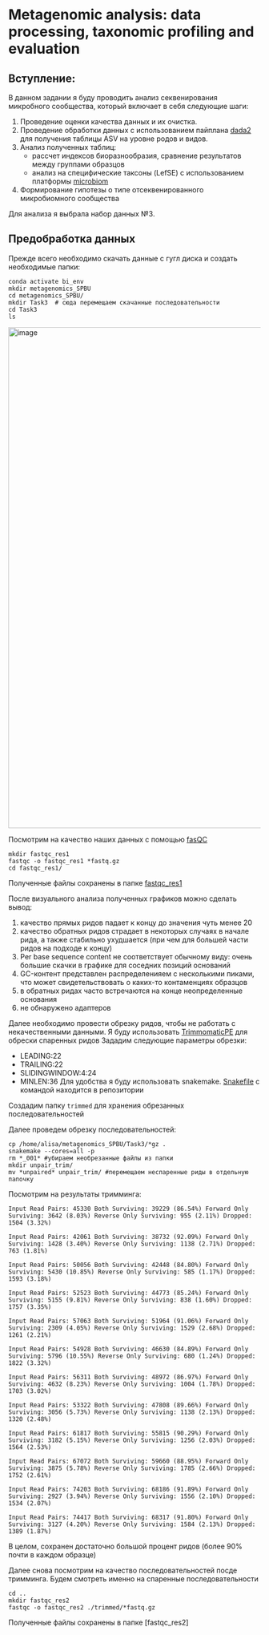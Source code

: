 # Metagenomic analysis: data processing, taxonomic profiling and evaluation
## Вступление:
В данном задании я буду проводить анализ секвенирования микробного сообщества, который включает в себя следующие шаги: 
1. Проведение оценки качества данных и их очистка.
2. Проведение обработки данных с использованием пайплана [dada2](https://benjjneb.github.io/dada2/tutorial_1_8.html) для получения таблицы ASV на уровне родов и видов.
3. Анализ полученных таблиц:
   - рассчет индексов биоразнообразия, сравнение результатов между группами образцов
   - анализ на специфические таксоны (LefSE) с использованием платформы [microbiom](https://www.microbiomeanalyst.ca/)
4. Формирование гипотезы о типе отсеквенированного микробиомного сообщества

Для анализа я выбрала набор данных №3.

## Предобработка данных
Прежде всего необходимо скачать данные с гугл диска и создать необходимые папки:
```{bash}
conda activate bi_env
mkdir metagenomics_SPBU
cd metagenomics_SPBU/
mkdir Task3  # сюда перемещаем скачанные последовательности
cd Task3
ls 
```
<img width="1000" alt="image" src="https://github.com/ailiskab-hub/Metagenomics/assets/112699940/7358be88-f377-48e6-ac8d-b8397310e7da">

Посмотрим на качество наших данных с помощью [fasQC](https://www.bioinformatics.babraham.ac.uk/projects/fastqc/)
```{bash}
mkdir fastqc_res1
fastqc -o fastqc_res1 *fastq.gz
cd fastqc_res1/
```

Полученные файлы сохранены в папке [fastqc_res1](https://github.com/ailiskab-hub/Metagenomics/tree/main/fastqc_res1)

После визуального анализа полученных графиков можно сделать вывод:
1) качество прямых ридов падает к концу до значения чуть менее 20
2) качество обратных ридов страдает в некоторых случаях в начале рида, а также стабильно ухудшается (при чем для большей части ридов на подходе к концу)
3) Per base sequence content не соответствует обычному виду: очень большие скачки в графике для соседних позиций оснований
4) GC-контент представлен распределенияем с несколькими пиками, что может свидетельствовать о каких-то контаменциях образцов
5) в обратных ридах часто встречаются на конце неопределенные основания
6) не обнаружено адаптеров

Далее необходимо провести обрезку ридов, чтобы не работать с некачественными данными. Я буду использовать [TrimmomaticPE](http://www.usadellab.org/cms/?page=trimmomatic) для обрески спаренных ридов
Зададим следующие параметры обрезки:
- LEADING:22
- TRAILING:22
- SLIDINGWINDOW:4:24
- MINLEN:36
Для удобства я буду использовать snakemake. [Snakefile](https://github.com/ailiskab-hub/Metagenomics/blob/main/Snakefile) с командой находится в репозитории

Создадим папку `trimmed` для хранения обрезанных последовательностей

Далее проведем обрезку последовательностей:
```{bash}
cp /home/alisa/metagenomics_SPBU/Task3/*gz .
snakemake --cores=all -p
rm *_001* #убираем необрезанные файлы из папки
mkdir unpair_trim/
mv *unpaired* unpair_trim/ #перемещаем неспаренные риды в отдельную папочку
```
Посмотрим на результаты тримминга:
```{bash}
Input Read Pairs: 45330 Both Surviving: 39229 (86.54%) Forward Only Surviving: 3642 (8.03%) Reverse Only Surviving: 955 (2.11%) Dropped: 1504 (3.32%)

Input Read Pairs: 42061 Both Surviving: 38732 (92.09%) Forward Only Surviving: 1428 (3.40%) Reverse Only Surviving: 1138 (2.71%) Dropped: 763 (1.81%)

Input Read Pairs: 50056 Both Surviving: 42448 (84.80%) Forward Only Surviving: 5430 (10.85%) Reverse Only Surviving: 585 (1.17%) Dropped: 1593 (3.18%)

Input Read Pairs: 52523 Both Surviving: 44773 (85.24%) Forward Only Surviving: 5155 (9.81%) Reverse Only Surviving: 838 (1.60%) Dropped: 1757 (3.35%)

Input Read Pairs: 57063 Both Surviving: 51964 (91.06%) Forward Only Surviving: 2309 (4.05%) Reverse Only Surviving: 1529 (2.68%) Dropped: 1261 (2.21%)

Input Read Pairs: 54928 Both Surviving: 46630 (84.89%) Forward Only Surviving: 5796 (10.55%) Reverse Only Surviving: 680 (1.24%) Dropped: 1822 (3.32%)

Input Read Pairs: 56311 Both Surviving: 48972 (86.97%) Forward Only Surviving: 4632 (8.23%) Reverse Only Surviving: 1004 (1.78%) Dropped: 1703 (3.02%)

Input Read Pairs: 53322 Both Surviving: 47808 (89.66%) Forward Only Surviving: 3056 (5.73%) Reverse Only Surviving: 1138 (2.13%) Dropped: 1320 (2.48%)

Input Read Pairs: 61817 Both Surviving: 55815 (90.29%) Forward Only Surviving: 3182 (5.15%) Reverse Only Surviving: 1256 (2.03%) Dropped: 1564 (2.53%)

Input Read Pairs: 67072 Both Surviving: 59660 (88.95%) Forward Only Surviving: 3875 (5.78%) Reverse Only Surviving: 1785 (2.66%) Dropped: 1752 (2.61%)

Input Read Pairs: 74203 Both Surviving: 68186 (91.89%) Forward Only Surviving: 2927 (3.94%) Reverse Only Surviving: 1556 (2.10%) Dropped: 1534 (2.07%)

Input Read Pairs: 74417 Both Surviving: 68317 (91.80%) Forward Only Surviving: 3127 (4.20%) Reverse Only Surviving: 1584 (2.13%) Dropped: 1389 (1.87%)
```

В целом, сохранен достаточно большой процент ридов (более 90% почти в каждом образце)

Далее снова посмотрим на качество последовательностей посде тримминга. Будем смотреть именно на спаренные последовательности
```{bash}
cd ..
mkdir fastqc_res2
fastqc -o fastqc_res2 ./trimmed/*fastq.gz
```
Полученные файлы сохранены в папке [fastqc_res2]
